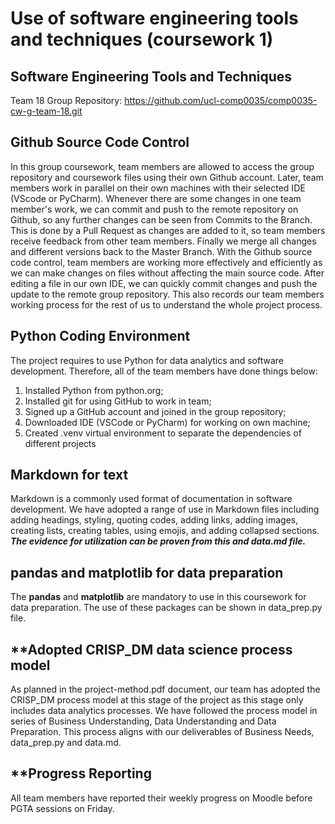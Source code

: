 # Use of software engineering tools and techniques (coursework 1)

## **Software Engineering Tools and Techniques**
Team 18 Group Repository: <https://github.com/ucl-comp0035/comp0035-cw-g-team-18.git>

## **Github Source Code Control**
 
In this group coursework, team members are allowed to access the group repository and coursework files using their 
own Github account. Later, team members work in parallel on their own machines with their selected 
IDE (VScode or PyCharm). Whenever there are some changes in one team member's work, we can commit and push to the 
remote repository on Github, so any further changes can be seen from Commits to the Branch. This is done by a Pull 
Request as changes are added to it, so team members receive feedback from other team members. Finally we merge all 
changes and different versions back to the Master Branch. With the Github source code control, team members are 
working more effectively and efficiently as we can make changes on files without affecting the main source code. 
After editing a file in our own IDE, we can quickly commit changes and push the update to the remote group 
repository. This also records our team members working process for the rest of us to understand the whole project process.

## **Python Coding Environment**
  
The project requires to use Python for data analytics and software development. Therefore, all of the team members have 
done things below:

1. Installed Python from python.org;
2. Installed git for using GitHub to work in team;
3. Signed up a GitHub account and joined in the group repository;
4. Downloaded IDE (VSCode or PyCharm) for working on own machine;
5. Created .venv virtual environment to separate the dependencies of different projects

## **Markdown for text**

Markdown is a commonly used format of documentation in software development. We have adopted a range of use in Markdown 
files including adding headings, styling, quoting codes, adding links, adding images, creating lists, creating tables, 
using emojis, and adding collapsed sections. ***The evidence for utilization can be proven from this and data.md file.***


## **pandas and matplotlib for data preparation**

The **pandas** and **matplotlib** are mandatory to use in this coursework for data preparation. The use of these packages 
can be shown in data_prep.py file.

## **Adopted CRISP_DM data science process model

As planned in the project-method.pdf document, our team has adopted the CRISP_DM process model at this stage of the project 
as this stage only includes data analytics processes. We have followed the process model in series of Business Understanding, 
Data Understanding and Data Preparation. This process aligns with our deliverables of Business Needs, data_prep.py and data.md.

## **Progress Reporting

All team members have reported their weekly progress on Moodle before PGTA sessions on Friday.

